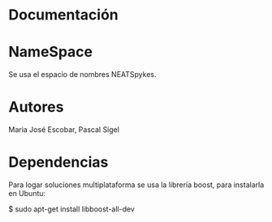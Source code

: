 Documentación
==========



NameSpace
=======
Se usa el espacio de nombres NEATSpykes.


Autores
=====
Maria José Escobar,
Pascal Sigel 


Dependencias
=========

Para logar soluciones multiplataforma se usa la librería boost, para instalarla en Ubuntu:

$ sudo apt-get install libboost-all-dev


